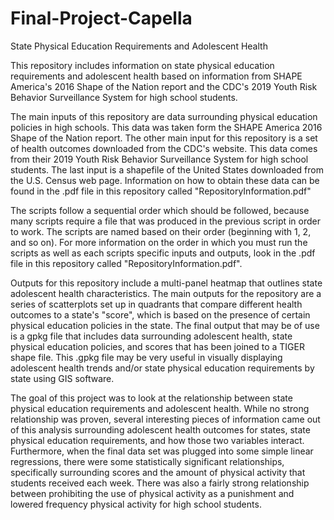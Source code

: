 # Final-Project-Capella
State Physical Education Requirements and Adolescent Health

This repository includes information on state physical education requirements and adolescent health based on information from SHAPE America's 2016 Shape of the Nation report and the CDC's 2019 Youth Risk Behavior Surveillance System for high school students.

The main inputs of this repository are data surrounding physical education policies in high schools. This data was taken form the SHAPE America 2016 Shape of the Nation report. The other main input for this repository is a set of health outcomes downloaded from the CDC's website. This data comes from their 2019 Youth Risk Behavior Surveillance System for high school students. The last input is a shapefile of the United States downloaded from the U.S. Census web page. Information on how to obtain these data can be found in the .pdf file in this repository called "RepositoryInformation.pdf"

The scripts follow a sequential order which should be followed, because many scripts require a file that was produced in the previous script in order to work. The scripts are named based on their order (beginning with 1, 2, and so on). For more information on the order in which you must run the scripts as well as each scripts specific inputs and outputs, look in the .pdf file in this repository called "RepositoryInformation.pdf".

Outputs for this repository include a multi-panel heatmap that outlines state adolescent health characteristics. The main outputs for the repository are a series of scatterplots set up in quadrants that compare different health outcomes to a state's "score", which is based on the presence of certain  physical education policies in the state. The final output that may be of use is a gpkg file that includes data surrounding adolescent health, state physical education policies, and scores that has been joined to a TIGER shape file. This .gpkg file may be very useful in visually displaying adolescent health trends and/or state physical education requirements by state using GIS software.

The goal of this project was to look at the relationship between state physical education requirements and adolescent health. While no strong relationship was proven, several interesting pieces of information came out of this analysis surrounding adolescent health outcomes for states, state physical education requirements, and how those two variables interact. Furthermore, when the final data set was plugged into some simple linear regressions, there were some statistically significant relationships, specifically surrounding scores and the amount of physical activity that students received each week. There was also a fairly strong relationship between prohibiting the use of physical activity as a punishment and lowered frequency physical activity for high school students.
